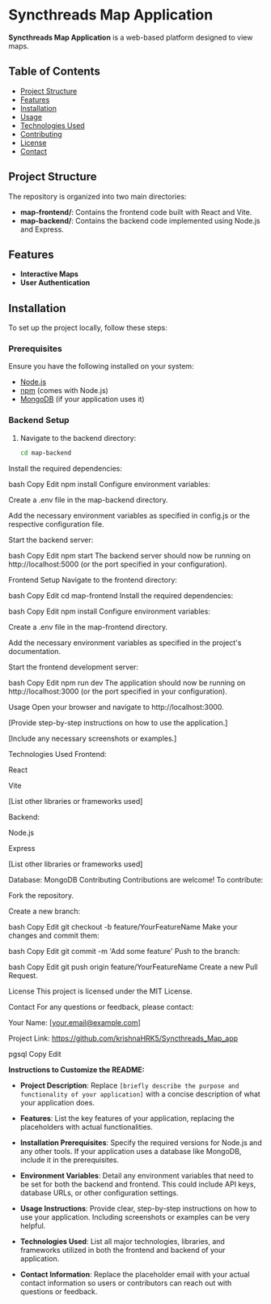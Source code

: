 # Syncthreads Map Application

**Syncthreads Map Application** is a web-based platform designed to view maps.

## Table of Contents

- [Project Structure](#project-structure)
- [Features](#features)
- [Installation](#installation)
- [Usage](#usage)
- [Technologies Used](#technologies-used)
- [Contributing](#contributing)
- [License](#license)
- [Contact](#contact)

## Project Structure

The repository is organized into two main directories:

- **map-frontend/**: Contains the frontend code built with React and Vite.
- **map-backend/**: Contains the backend code implemented using Node.js and Express.

## Features

- **Interactive Maps**
- **User Authentication**
## Installation

To set up the project locally, follow these steps:

### Prerequisites

Ensure you have the following installed on your system:

- [Node.js](https://nodejs.org/en/download/)
- [npm](https://www.npmjs.com/get-npm) (comes with Node.js)
- [MongoDB](https://www.mongodb.com/try/download/community) (if your application uses it)

### Backend Setup

1. Navigate to the backend directory:

   ```bash
   cd map-backend
Install the required dependencies:

bash
Copy
Edit
npm install
Configure environment variables:

Create a .env file in the map-backend directory.

Add the necessary environment variables as specified in config.js or the respective configuration file.

Start the backend server:

bash
Copy
Edit
npm start
The backend server should now be running on http://localhost:5000 (or the port specified in your configuration).

Frontend Setup
Navigate to the frontend directory:

bash
Copy
Edit
cd map-frontend
Install the required dependencies:

bash
Copy
Edit
npm install
Configure environment variables:

Create a .env file in the map-frontend directory.

Add the necessary environment variables as specified in the project's documentation.

Start the frontend development server:

bash
Copy
Edit
npm run dev
The application should now be running on http://localhost:3000 (or the port specified in your configuration).

Usage
Open your browser and navigate to http://localhost:3000.

[Provide step-by-step instructions on how to use the application.]

[Include any necessary screenshots or examples.]

Technologies Used
Frontend:

React

Vite

[List other libraries or frameworks used]

Backend:

Node.js

Express

[List other libraries or frameworks used]

Database:
MongoDB
Contributing
Contributions are welcome! To contribute:

Fork the repository.

Create a new branch:

bash
Copy
Edit
git checkout -b feature/YourFeatureName
Make your changes and commit them:

bash
Copy
Edit
git commit -m 'Add some feature'
Push to the branch:

bash
Copy
Edit
git push origin feature/YourFeatureName
Create a new Pull Request.

License
This project is licensed under the MIT License.

Contact
For any questions or feedback, please contact:

Your Name: [your.email@example.com]

Project Link: https://github.com/krishnaHRK5/Syncthreads_Map_app

pgsql
Copy
Edit

**Instructions to Customize the README:**

- **Project Description**: Replace `[briefly describe the purpose and functionality of your application]` with a concise description of what your application does.

- **Features**: List the key features of your application, replacing the placeholders with actual functionalities.

- **Installation Prerequisites**: Specify the required versions for Node.js and any other tools. If your application uses a database like MongoDB, include it in the prerequisites.

- **Environment Variables**: Detail any environment variables that need to be set for both the backend and frontend. This could include API keys, database URLs, or other configuration settings.

- **Usage Instructions**: Provide clear, step-by-step instructions on how to use your application. Including screenshots or examples can be very helpful.

- **Technologies Used**: List all major technologies, libraries, and frameworks utilized in both the frontend and backend of your application.

- **Contact Information**: Replace the placeholder email with your actual contact information so users or contributors can reach out with questions or feedback.
